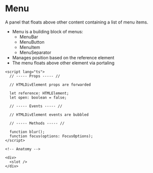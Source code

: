 <script>
    import Link from '$lib/Link.svelte';
</script>

# Menu

A panel that floats above other content containing a list of menu items.

- Menu is a building block of menus:
  - <Link href="menubar">MenuBar</Link>
  - <Link href="menubutton">MenuButton</Link>
  - <Link href="menuitem">MenuItem</Link>
  - <Link href="menuseparator">MenuSeparator</Link>
- Manages position based on the reference element
- The menu floats above other element via portaling

```svelte
<script lang="ts">
  // ----- Props ----- //

  // HTMLDivElement props are forwarded

  let reference: HTMLElement;
  let open: boolean = false;

  // ----- Events ----- //

  // HTMLDivElement events are bubbled

  // ----- Methods ----- //

  function blur();
  function focus(options: FocusOptions);
</script>

<!-- Anatomy -->

<div>
  <slot />
</div>
```
